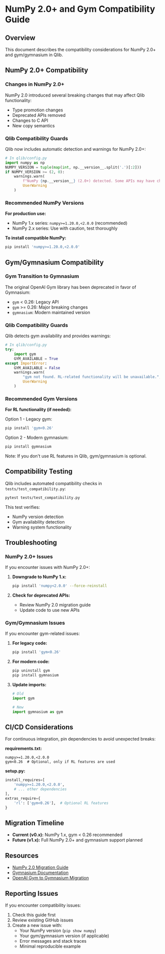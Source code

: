 # NumPy 2.0+ and Gym Compatibility Guide

## Overview

This document describes the compatibility considerations for NumPy 2.0+ and gym/gymnasium in Qlib.

## NumPy 2.0+ Compatibility

### Changes in NumPy 2.0+

NumPy 2.0 introduced several breaking changes that may affect Qlib functionality:

- Type promotion changes
- Deprecated APIs removed
- Changes to C API
- New copy semantics

### Qlib Compatibility Guards

Qlib now includes automatic detection and warnings for NumPy 2.0+:

```python
# In qlib/config.py
import numpy as np
NUMPY_VERSION = tuple(map(int, np.__version__.split('.')[:2]))
if NUMPY_VERSION >= (2, 0):
    warnings.warn(
        f"NumPy {np.__version__} (2.0+) detected. Some APIs may have changed.",
        UserWarning
    )
```

### Recommended NumPy Versions

**For production use:**
- NumPy 1.x series: `numpy>=1.20.0,<2.0.0` (recommended)
- NumPy 2.x series: Use with caution, test thoroughly

**To install compatible NumPy:**
```bash
pip install 'numpy>=1.20.0,<2.0.0'
```

## Gym/Gymnasium Compatibility

### Gym Transition to Gymnasium

The original OpenAI Gym library has been deprecated in favor of Gymnasium:

- `gym` < 0.26: Legacy API
- `gym` >= 0.26: Major breaking changes
- `gymnasium`: Modern maintained version

### Qlib Compatibility Guards

Qlib detects gym availability and provides warnings:

```python
# In qlib/config.py
try:
    import gym
    GYM_AVAILABLE = True
except ImportError:
    GYM_AVAILABLE = False
    warnings.warn(
        "gym not found. RL-related functionality will be unavailable.",
        UserWarning
    )
```

### Recommended Gym Versions

**For RL functionality (if needed):**

Option 1 - Legacy gym:
```bash
pip install 'gym<0.26'
```

Option 2 - Modern gymnasium:
```bash
pip install gymnasium
```

Note: If you don't use RL features in Qlib, gym/gymnasium is optional.

## Compatibility Testing

Qlib includes automated compatibility checks in `tests/test_compatibility.py`:

```bash
pytest tests/test_compatibility.py
```

This test verifies:
- NumPy version detection
- Gym availability detection
- Warning system functionality

## Troubleshooting

### NumPy 2.0+ Issues

If you encounter issues with NumPy 2.0+:

1. **Downgrade to NumPy 1.x:**
   ```bash
   pip install 'numpy<2.0.0' --force-reinstall
   ```

2. **Check for deprecated APIs:**
   - Review NumPy 2.0 migration guide
   - Update code to use new APIs

### Gym/Gymnasium Issues

If you encounter gym-related issues:

1. **For legacy code:**
   ```bash
   pip install 'gym<0.26'
   ```

2. **For modern code:**
   ```bash
   pip uninstall gym
   pip install gymnasium
   ```

3. **Update imports:**
   ```python
   # Old
   import gym
   
   # New
   import gymnasium as gym
   ```

## CI/CD Considerations

For continuous integration, pin dependencies to avoid unexpected breaks:

**requirements.txt:**
```
numpy>=1.20.0,<2.0.0
gym<0.26  # Optional, only if RL features are used
```

**setup.py:**
```python
install_requires=[
    'numpy>=1.20.0,<2.0.0',
    # ... other dependencies
],
extras_require={
    'rl': ['gym<0.26'],  # Optional RL features
}
```

## Migration Timeline

- **Current (v0.x):** NumPy 1.x, gym < 0.26 recommended
- **Future (v1.x):** Full NumPy 2.0+ and gymnasium support planned

## Resources

- [NumPy 2.0 Migration Guide](https://numpy.org/devdocs/numpy_2_0_migration_guide.html)
- [Gymnasium Documentation](https://gymnasium.farama.org/)
- [OpenAI Gym to Gymnasium Migration](https://gymnasium.farama.org/content/migration-guide/)

## Reporting Issues

If you encounter compatibility issues:

1. Check this guide first
2. Review existing GitHub issues
3. Create a new issue with:
   - Your NumPy version (`pip show numpy`)
   - Your gym/gymnasium version (if applicable)
   - Error messages and stack traces
   - Minimal reproducible example
